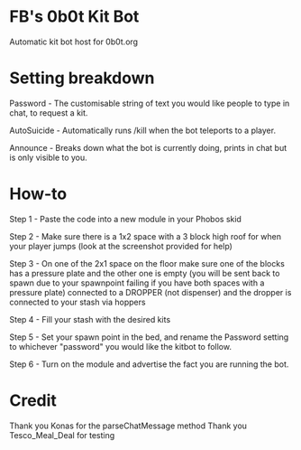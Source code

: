 # FB's 0b0t Kit Bot
 Automatic kit bot host for 0b0t.org
 
# Setting breakdown
Password - The customisable string of text you would like people to type in chat, to request a kit.

AutoSuicide - Automatically runs /kill when the bot teleports to a player.

Announce - Breaks down what the bot is currently doing, prints in chat but is only visible to you.

# How-to
Step 1 - Paste the code into a new module in your Phobos skid

Step 2 - Make sure there is a 1x2 space with a 3 block high roof for when your player jumps (look at the screenshot provided for help)

Step 3 - On one of the 2x1 space on the floor make sure one of the blocks has a pressure plate and the other one is empty (you will be sent back to spawn due to your spawnpoint failing if you have both spaces with a pressure plate) connected to a DROPPER (not dispenser) and the dropper is connected to your stash via hoppers

Step 4 - Fill your stash with the desired kits

Step 5 - Set your spawn point in the bed, and rename the Password setting to whichever "password" you would like the kitbot to follow.

Step 6 - Turn on the module and advertise the fact you are running the bot.

# Credit

Thank you Konas for the parseChatMessage method
Thank you Tesco_Meal_Deal for testing
